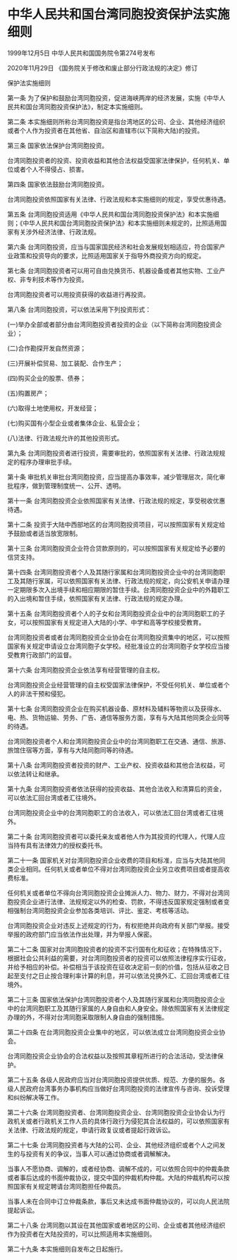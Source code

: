 # 中华人民共和国台湾同胞投资保护法实施细则

1999年12月5日 中华人民共和国国务院令第274号发布

2020年11月29日 《国务院关于修改和废止部分行政法规的决定》修订

<!-- INFO END -->

保护法实施细则

第一条 为了保护和鼓励台湾同胞投资，促进海峡两岸的经济发展，实施《中华人民共和国台湾同胞投资保护法》，制定本实施细则。

第二条 本实施细则所称台湾同胞投资是指台湾地区的公司、企业、其他经济组织或者个人作为投资者在其他省、自治区和直辖市(以下简称大陆)的投资。

第三条 国家依法保护台湾同胞投资。

台湾同胞投资者的投资、投资收益和其他合法权益受国家法律保护，任何机关、单位或者个人不得侵占、损害。

第四条 国家依法鼓励台湾同胞投资。

台湾同胞投资依照国家有关法律、行政法规和本实施细则的规定，享受优惠待遇。

第五条 台湾同胞投资适用《中华人民共和国台湾同胞投资保护法》和本实施细则；《中华人民共和国台湾同胞投资保护法》和本实施细则未规定的，比照适用国家有关涉外经济法律、行政法规。

第六条 台湾同胞投资，应当与国家国民经济和社会发展规划相适应，符合国家产业政策和投资导向的要求，比照适用国家关于指导外商投资方向的规定。

第七条 台湾同胞投资者可以用可自由兑换货币、机器设备或者其他实物、工业产权、非专利技术等作为投资。

台湾同胞投资者可以用投资获得的收益进行再投资。

第八条 台湾同胞投资，可以依法采用下列投资形式：

(一)举办全部或者部分由台湾同胞投资者投资的企业（以下简称台湾同胞投资企业）；

(二)合作勘探开发自然资源；

(三)开展补偿贸易、加工装配、合作生产；

(四)购买企业的股票、债券；

(五)购置房产；

(六)取得土地使用权，开发经营；

(七)购买国有小型企业或者集体企业、私营企业；

(八)法律、行政法规允许的其他投资形式。

第九条 台湾同胞投资者进行投资，需要审批的，依照国家有关法律、行政法规规定的程序办理审批手续。

第十条 审批机关审批台湾同胞投资，应当提高办事效率，减少管理层次，简化审批程序，做到管理制度统一、公开、透明。

第十一条 台湾同胞投资企业依照国家有关法律、行政法规的规定，享受税收优惠待遇。

第十二条 投资于大陆中西部地区的台湾同胞投资项目，可以按照国家有关规定给予鼓励或者适当放宽限制。

第十三条 台湾同胞投资企业符合贷款原则的，可以按照国家有关规定给予必要的信贷支持。

第十四条 台湾同胞投资者个人及其随行家属和台湾同胞投资企业中的台湾同胞职工及其随行家属，可以依照国家有关法律、行政法规的规定，向公安机关申请办理一定期限多次入出境手续和相应期限的暂住手续。台湾同胞投资企业中的外籍职工的入出境和暂住手续，依照国家有关法律、行政法规的规定办理。

第十五条 台湾同胞投资者个人的子女和台湾同胞投资企业中的台湾同胞职工的子女，可以按照国家有关规定进入大陆的小学、中学和高等学校接受教育。

台湾同胞投资者或者台湾同胞投资企业协会在台湾同胞投资集中的地区，可以按照国家有关规定申请设立台湾同胞子女学校。经批准设立的台湾同胞子女学校应当接受教育行政部门的监督。

第十六条 台湾同胞投资企业依法享有经营管理的自主权。

台湾同胞投资企业经营管理的自主权受国家法律保护，不受任何机关、单位或者个人的非法干预和侵犯。

第十七条 台湾同胞投资企业在购买机器设备、原材料及辅料等物资以及获得水、电、热、货物运输、劳务、广告、通信等服务方面，享有与大陆其他同类企业同等的待遇。

台湾同胞投资者个人和台湾同胞投资企业中的台湾同胞职工在交通、通信、旅游、旅馆住宿等方面，享有与大陆同胞同等的待遇。

第十八条 台湾同胞投资者投资的财产、工业产权、投资收益和其他合法权益，可以依法转让和继承。

第十九条 台湾同胞投资者依法获得的投资收益、其他合法收入和清算后的资金，可以依法汇回台湾或者汇往境外。

台湾同胞投资企业中的台湾同胞职工的合法收入，可以依法汇回台湾或者汇往境外。

第二十条 台湾同胞投资者可以委托亲友或者他人作为其投资的代理人，代理人应当持有具有法律效力的授权委托书。

第二十一条 国家机关对台湾同胞投资企业收费的项目和标准，应当与大陆其他同类企业相同。任何机关或者单位不得对台湾同胞投资企业另立收费项目或者提高收费标准。

任何机关或者单位不得向台湾同胞投资企业摊派人力、物力、财力，不得对台湾同胞投资企业进行法律、法规规定以外的检查、罚款，不得违反国家规定强制或者变相强制台湾同胞投资企业参加各类培训、评比、鉴定、考核等活动。

台湾同胞投资企业对违反上述规定的行为，有权拒绝并向政府有关部门举报。接受举报的政府部门应当依法作出处理，并为举报人保密。

第二十二条 国家对台湾同胞投资者的投资不实行国有化和征收；在特殊情况下，根据社会公共利益的需要，对台湾同胞投资者的投资可以依照法律程序实行征收，并给予相应的补偿。补偿相当于该投资在征收决定前一刻的价值，包括从征收之日起至支付之日止按合理利率计算的利息，并可以依法兑换外汇、汇回台湾或者汇往境外。

第二十三条 国家依法保护台湾同胞投资者个人及其随行家属和台湾同胞投资企业中的台湾同胞职工及其随行家属的人身自由和人身安全。除依照国家有关法律规定办理的外，不得对台湾同胞采取限制人身自由的强制措施。

第二十四条 在台湾同胞投资企业集中的地区，可以依法成立台湾同胞投资企业协会。

台湾同胞投资企业协会的合法权益以及按照其章程所进行的合法活动，受法律保护。

第二十五条 各级人民政府应当对台湾同胞投资提供优质、规范、方便的服务。各级人民政府台湾事务办事机构应当做好台湾同胞投资的法律宣传与咨询、投诉受理和纠纷解决等工作。

第二十六条 台湾同胞投资者、台湾同胞投资企业、台湾同胞投资企业协会认为行政机关或者行政机关工作人员的具体行政行为侵犯其合法权益的，可以依照国家有关法律、行政法规的规定，申请行政复议或者提起行政诉讼。

第二十七条 台湾同胞投资者与大陆的公司、企业、其他经济组织或者个人之间发生的与投资有关的争议，当事人可以通过协商或者调解解决。

当事人不愿协商、调解的，或者经协商、调解不成的，可以依照合同中的仲裁条款或者事后达成的书面仲裁协议，提交中国的仲裁机构仲裁。大陆的仲裁机构可以按照国家有关规定聘请台湾同胞担任仲裁员。

当事人未在合同中订立仲裁条款，事后又未达成书面仲裁协议的，可以向人民法院提起诉讼。

第二十八条 台湾同胞以其设在其他国家或者地区的公司、企业或者其他经济组织作为投资者在大陆投资的，可以比照适用本实施细则。

第二十九条 本实施细则自发布之日起施行。